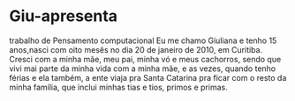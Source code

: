 # Giu-apresenta
trabalho de Pensamento computacional
Eu me chamo Giuliana e tenho 15 anos,nasci com oito mesês no dia 20 de janeiro de 2010, em Curitiba.
Cresci com a minha mãe, meu pai, minha vó e meus cachorros, sendo que vivi mai parte da minha vida com a minha mãe, e as vezes, quando tenho férias e ela também, a ente viaja pra Santa Catarina pra ficar com o resto da minha família, que inclui minhas tias e tios, primos e primas.
